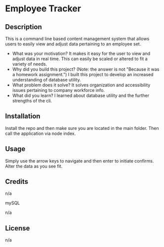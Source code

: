 # Employee Tracker

## Description

This is a command line based content management system that allows users to easily view and adjust data pertaining to  an employee set. 

- What was your motivation?
It makes it easy for the user to view and adjust data in real time. This can easily be scaled or altered to fit a variety of needs. 
- Why did you build this project? (Note: the answer is not \"Because it was a homework assignment.")
I built this project to develop an increased understanding of database utility. 
- What problem does it solve?
It solves organization and accessibility issues pertaining to company workforce info. 
- What did you learn?
I learned about database utility and the further strengths of the cli. 

## Installation

Install the repo and then make sure you are located in the main folder. Then call the application via node index. 

## Usage

Simply use the arrow keys to navigate and then enter to initiate confirms. Alter the data as you see fit. 

## Credits

n/a

mySQL

n/a

## License

n/a


